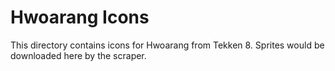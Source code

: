 # Hwoarang Icons

This directory contains icons for Hwoarang from Tekken 8.
Sprites would be downloaded here by the scraper.
